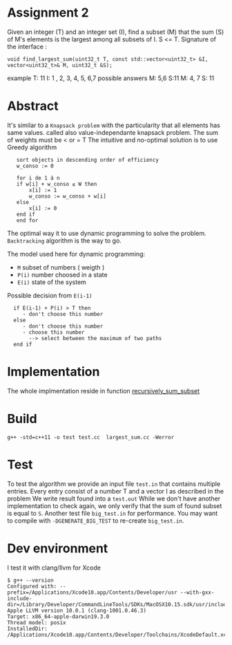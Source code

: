 # Assignment 2

Given an integer (T) and an integer set (I), find a subset (M) that the sum (S) of M's elements is the largest among all subsets of I. S <= T.
Signature of the interface : 

```
void find_largest_sum(​uint32_t​ T, const std::vector<​uint32_t​> &I, vector<​uint32_t​>& M, ​uint32_t​ &S);
```


example
T: 11
I: 1 , 2, 3, 4, 5, 6,7
possible answers M: 5,6
S:11
M: 4, 7 S: 11


# Abstract

 It's similar to a `Knapsack problem` with the particularity that all elements has same values. called also value-independante knapsack problem. The sum of weights must be < or = T
 The intuitive and no-optimal solution is to use Greedy algorithm 
 ```
    sort objects in descending order of efficiency
    w_conso := 0

    for i de 1 à n
    if w[i] + w_conso ≤ W then
        x[i] := 1
        w_conso := w_conso + w[i]
    else
        x[i] := 0
    end if
    end for
 ```

 The optimal way it to use dynamic programming to solve the problem. `Backtracking` algorithm is the way to go.

The model used here for dynamic programming: 
- `M` subset of numbers ( weigth )
- `P(i)` number choosed in a state
- `E(i)` state of the system 
  
Possible decision from `E(i-1)` 
  ```
    if E(i-1) + P(i) > T then
       - don't choose this number
    else
       - don't choose this number
       - choose this number
         --> select between the maximum of two paths
    end if
  ``` 
# Implementation

The whole implmentation reside in function [recursively_sum_subset](./largest_sum.cc#L16)

# Build

```
g++ -std=c++11 -o test test.cc  largest_sum.cc -Werror
```

# Test

To test the algorithm we provide an input file `test.in` that contains multiple entries. Every entry consist of a number T and a vector I as described in the problem
We write result found into a `test.out`
While we don't have another implementation to check again, we only verify that the sum of found subset is equal to `S`.
Another test file `big_test.in` for performance. You may want to compile with `-DGENERATE_BIG_TEST` to re-create `big_test.in`.

# Dev environment

I test it with clang/llvm for Xcode
```
$ g++ --version
Configured with: --prefix=/Applications/Xcode10.app/Contents/Developer/usr --with-gxx-include-dir=/Library/Developer/CommandLineTools/SDKs/MacOSX10.15.sdk/usr/include/c++/4.2.1
Apple LLVM version 10.0.1 (clang-1001.0.46.3)
Target: x86_64-apple-darwin19.3.0
Thread model: posix
InstalledDir: /Applications/Xcode10.app/Contents/Developer/Toolchains/XcodeDefault.xctoolchain/usr/bin
```